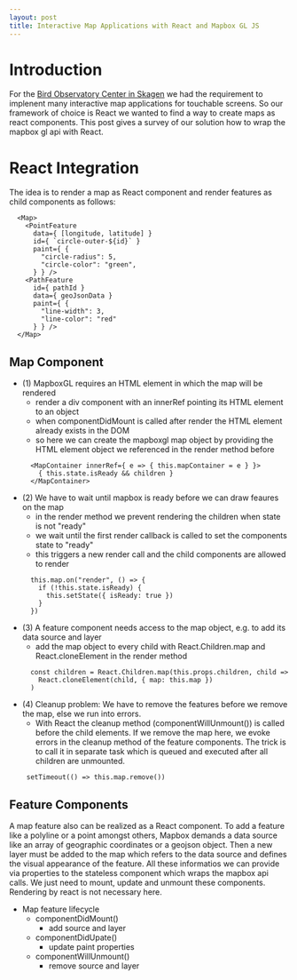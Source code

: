```yaml
---
layout: post
title: Interactive Map Applications with React and Mapbox GL JS
---
```


# Introduction
For the [Bird Observatory Center in Skagen](http://www.skagenfuglestation.dk/) we had the requirement to implenent many interactive map applications for touchable screens. So our framework of choice is React we wanted to find a way to create maps as react components. This post gives a survey of our solution how to wrap the mapbox gl api with React.

# React Integration
The idea is to render a map as React component and render features as child components as follows:

```
  <Map>
    <PointFeature
      data={ [longitude, latitude] }
      id={ `circle-outer-${id}` }
      paint={ {
        "circle-radius": 5,
        "circle-color": "green",
      } } />
    <PathFeature
      id={ pathId }
      data={ geoJsonData }
      paint={ {
        "line-width": 3,
        "line-color": "red"
      } } />
  </Map>
```

## Map Component
- (1) MapboxGL requires an HTML element in which the map will be rendered
  - render a div component with an innerRef pointing its HTML element to an object
  - when componentDidMount is called after render the HTML element already exists in the DOM
  - so here we can create the mapboxgl map object by providing the HTML element object we referenced in the render method before
  ```
    <MapContainer innerRef={ e => { this.mapContainer = e } }>
      { this.state.isReady && children }
    </MapContainer>
  ```
- (2) We have to wait until mapbox is ready before we can draw feaures on the map
  - in the render method we prevent rendering the children when state is not "ready"
  - we wait until the first render callback is called to set the components state to "ready"
  - this triggers a new render call and the child components are allowed to render
  ```
    this.map.on("render", () => {
      if (!this.state.isReady) {
        this.setState({ isReady: true })
      }
    })
  ```
- (3) A feature component needs access to the map object, e.g. to add its data source and layer
  - add the map object to every child with React.Children.map and React.cloneElement in the render method
  ```
    const children = React.Children.map(this.props.children, child =>
      React.cloneElement(child, { map: this.map })
    )
  ```
- (4) Cleanup problem: We have to remove the features before we remove the map, else we run into errors.
  - With React the cleanup method (componentWillUnmount()) is called before the child elements. If we remove the map here, we evoke errors in the cleanup method of the feature components. The trick is to call it in separate task which is queued and executed after all children are unmounted.
   ```
    setTimeout(() => this.map.remove())
   ```

## Feature Components
  A map feature also can be realized as a React component. To add a feature like a polyline or a point amongst others, Mapbox demands a data source like an array of geographic coordinates or a geojson object. Then a new layer must be added to the map which refers to the data source and defines the visual appearance of the feature. All these informatios we can provide via properties to the stateless component which wraps the mapbox api calls. We just need to mount, update and unmount these components. Rendering by react is not necessary here.

  - Map feature lifecycle
    - componentDidMount()
      - add source and layer
    - componentDidUpate()
      - update paint properties
    - componentWillUnmount()
      - remove source and layer
